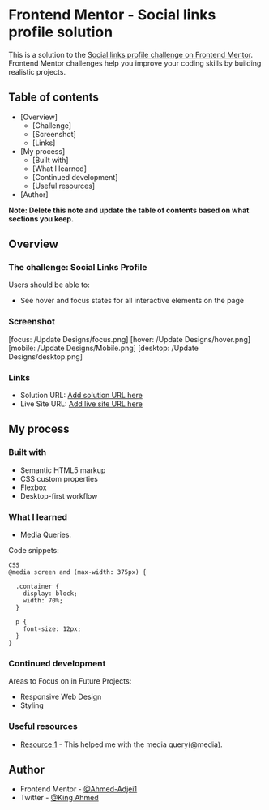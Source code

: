 # Frontend Mentor - Social links profile solution

This is a solution to the [Social links profile challenge on Frontend Mentor](https://www.frontendmentor.io/challenges/social-links-profile-UG32l9m6dQ). Frontend Mentor challenges help you improve your coding skills by building realistic projects. 

## Table of contents

- [Overview]
  - [Challenge]
  - [Screenshot]
  - [Links]
- [My process]
  - [Built with]
  - [What I learned]
  - [Continued development]
  - [Useful resources]
- [Author]

**Note: Delete this note and update the table of contents based on what sections you keep.**

## Overview

### The challenge: Social Links Profile

Users should be able to:

- See hover and focus states for all interactive elements on the page

### Screenshot

[focus: /Update Designs/focus.png]
[hover: /Update Designs/hover.png]
[mobile: /Update Designs/Mobile.png]
[desktop: /Update Designs/desktop.png]


### Links

- Solution URL: [Add solution URL here](https://github.com/Ahmed-Adjei1/Ahmed-s-social-links)
- Live Site URL: [Add live site URL here](https://ahmed-adjei1.github.io/Ahmed-s-social-links/)

## My process

### Built with

- Semantic HTML5 markup
- CSS custom properties
- Flexbox
- Desktop-first workflow

### What I learned

- Media Queries.

Code snippets:

```
CSS
@media screen and (max-width: 375px) {

  .container {
    display: block;
    width: 70%;
  }

  p {
    font-size: 12px;
  }
}
```


### Continued development

Areas to Focus on in Future Projects:
- Responsive Web Design
- Styling


### Useful resources

- [Resource 1](https://www.w3schools.com/css/css_rwd_mediaqueries.asp) - This helped me with the media query(@media).


## Author

- Frontend Mentor - [@Ahmed-Adjei1](https://www.frontendmentor.io/profile/Ahmed-Adjei1)
- Twitter - [@King Ahmed](https://x.com/KingAhm92896393)
